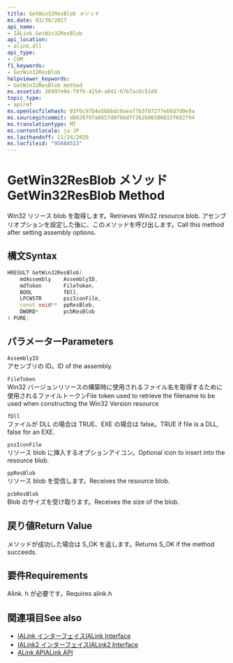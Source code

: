```yaml
---
title: GetWin32ResBlob メソッド
ms.date: 03/30/2017
api_name:
- IALink.GetWin32ResBlob
api_location:
- alink.dll
api_type:
- COM
f1_keywords:
- GetWin32ResBlob
helpviewer_keywords:
- GetWin32ResBlob method
ms.assetid: 36997e04-f9f6-4254-a041-6767ac6c51d9
topic_type:
- apiref
ms.openlocfilehash: 03f6c97b4a5bbbdc0aeaf7b3f07277e66d7d0e9a
ms.sourcegitcommit: d8020797a6657d0fbbdff362b80300815f682f94
ms.translationtype: MT
ms.contentlocale: ja-JP
ms.lasthandoff: 11/24/2020
ms.locfileid: "95684513"
---
```

# <a name="getwin32resblob-method"></a><span data-ttu-id="32c27-102">GetWin32ResBlob メソッド</span><span class="sxs-lookup"><span data-stu-id="32c27-102">GetWin32ResBlob Method</span></span>

<span data-ttu-id="32c27-103">Win32 リソース blob を取得します。</span><span class="sxs-lookup"><span data-stu-id="32c27-103">Retrieves Win32 resource blob.</span></span> <span data-ttu-id="32c27-104">アセンブリオプションを設定した後に、このメソッドを呼び出します。</span><span class="sxs-lookup"><span data-stu-id="32c27-104">Call this method after setting assembly options.</span></span>  
  
## <a name="syntax"></a><span data-ttu-id="32c27-105">構文</span><span class="sxs-lookup"><span data-stu-id="32c27-105">Syntax</span></span>  
  
```cpp  
HRESULT GetWin32ResBlob(  
    mdAssembly    AssemblyID,  
    mdToken       FileToken,  
    BOOL          fDll,  
    LPCWSTR       pszIconFile,  
    const void**  ppResBlob,  
    DWORD*        pcbResBlob  
) PURE;  
```  
  
## <a name="parameters"></a><span data-ttu-id="32c27-106">パラメーター</span><span class="sxs-lookup"><span data-stu-id="32c27-106">Parameters</span></span>  

 `AssemblyID`  
 <span data-ttu-id="32c27-107">アセンブリの ID。</span><span class="sxs-lookup"><span data-stu-id="32c27-107">ID of the assembly.</span></span>  
  
 `FileToken`  
 <span data-ttu-id="32c27-108">Win32 バージョンリソースの構築時に使用されるファイル名を取得するために使用されるファイルトークン</span><span class="sxs-lookup"><span data-stu-id="32c27-108">File token used to retrieve the filename to be used when constructing the Win32 Version resource</span></span>  
  
 `fDll`  
 <span data-ttu-id="32c27-109">ファイルが DLL の場合は TRUE、EXE の場合は false。</span><span class="sxs-lookup"><span data-stu-id="32c27-109">TRUE if file is a DLL, false for an EXE.</span></span>  
  
 `pszIconFile`  
 <span data-ttu-id="32c27-110">リソース blob に挿入するオプションアイコン。</span><span class="sxs-lookup"><span data-stu-id="32c27-110">Optional icon to insert into the resource blob.</span></span>  
  
 `ppResBlob`  
 <span data-ttu-id="32c27-111">リソース blob を受信します。</span><span class="sxs-lookup"><span data-stu-id="32c27-111">Receives the resource blob.</span></span>  
  
 `pcbResBlob`  
 <span data-ttu-id="32c27-112">Blob のサイズを受け取ります。</span><span class="sxs-lookup"><span data-stu-id="32c27-112">Receives the size of the blob.</span></span>  
  
## <a name="return-value"></a><span data-ttu-id="32c27-113">戻り値</span><span class="sxs-lookup"><span data-stu-id="32c27-113">Return Value</span></span>  

 <span data-ttu-id="32c27-114">メソッドが成功した場合は S_OK を返します。</span><span class="sxs-lookup"><span data-stu-id="32c27-114">Returns S_OK if the method succeeds.</span></span>  
  
## <a name="requirements"></a><span data-ttu-id="32c27-115">要件</span><span class="sxs-lookup"><span data-stu-id="32c27-115">Requirements</span></span>  

 <span data-ttu-id="32c27-116">Alink. h が必要です。</span><span class="sxs-lookup"><span data-stu-id="32c27-116">Requires alink.h</span></span>  
  
## <a name="see-also"></a><span data-ttu-id="32c27-117">関連項目</span><span class="sxs-lookup"><span data-stu-id="32c27-117">See also</span></span>

- [<span data-ttu-id="32c27-118">IALink インターフェイス</span><span class="sxs-lookup"><span data-stu-id="32c27-118">IALink Interface</span></span>](ialink-interface.md)
- [<span data-ttu-id="32c27-119">IALink2 インターフェイス</span><span class="sxs-lookup"><span data-stu-id="32c27-119">IALink2 Interface</span></span>](ialink2-interface.md)
- [<span data-ttu-id="32c27-120">ALink API</span><span class="sxs-lookup"><span data-stu-id="32c27-120">ALink API</span></span>](index.md)
